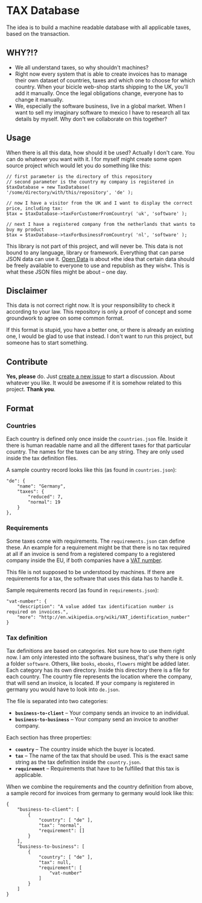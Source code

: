 # TAX Database
The idea is to build a machine readable database with all applicable taxes, based on the transaction.

## WHY?!?
- We all understand taxes, so why shouldn't machines?
- Right now every system that is able to create invoices has to manage their own dataset of countries, taxes and which one to choose for which country. When your bicicle web-shop starts shipping to the UK, you'll add it manually. Once the legal obligations change, everyone has to change it manually.
- We, especially the software business, live in a global market. When I want to sell my imaginary software to mexico I have to research all tax details by myself. Why don't we collaborate on this together?

## Usage
When there is all this data, how should it be used? Actually I don't care. You can do whatever you want with it. I for myself might create some open source project which would let you do something like this:

	// first parameter is the directory of this repository
	// second parameter is the country my company is registered in
	$taxDatabase = new TaxDatabase( '/some/directory/with/this/repository', 'de' );

	// now I have a visitor from the UK and I want to display the correct price, including tax:
	$tax = $taxDatabase->taxForCustomerFromCountry( 'uk', 'software' );
	
	// next I have a registered company from the netherlands that wants to buy my product
	$tax = $taxDatabase->taxForBusinessFromCountry( 'nl', 'software' );

This library is not part of this project, and will never be. This data is not bound to any language, library or framework. Everything that can parse JSON data can use it. [Open Data](http://en.wikipedia.org/wiki/Open_data) is about »the idea that certain data should be freely available to everyone to use and republish as they wish«. This is what these JSON files might be about – one day.

## Disclaimer
This data is not correct right now. It is your responsibility to check it according to your law. This repository is only a proof of concept and some groundwork to agree on some common format. 

If this format is stupid, you have a better one, or there is already an existing one, I would be glad to use that instead. I don't want to run this project, but someone has to start something. 

## Contribute
**Yes, please** do. Just [create a new issue](https://github.com/tobiastom/tax-database/issues/new) to start a discussion. About whatever you like. It would be awesome if it is somehow related to this project. **Thank you**.

## Format
### Countries
Each country is defined only once inside the `countries.json` file. Inside it there is human readable name and all the different taxes for that particular country.
The names for the taxes can be any string. They are only used inside the tax definition files.

A sample country record looks like this (as found in `countries.json`):

	"de": {
		"name": "Germany",
		"taxes": {
			"reduced": 7,
			"normal": 19
		}
	},

### Requirements
Some taxes come with requirements. The `requirements.json` can define these. An example for a requirement might be that there is no tax required at all if an invoice is send from a registered company to a registered company inside the EU, if both companies have a [VAT number](http://en.wikipedia.org/wiki/VAT_identification_number).

This file is not supposed to be understood by machines. If there are requirements for a tax, the software that uses this data has to handle it.

Sample requirements record (as found in `requirements.json`):

	"vat-number": {
		"description": "A value added tax identification number is required on invoices.",
		"more": "http://en.wikipedia.org/wiki/VAT_identification_number"
	}

### Tax definition
Tax definitions are based on categories. Not sure how to use them right now. I am only interested into the software business, that's why there is only a folder `software`. Others, like `books`, `ebooks`, `flowers` might be added later.
Each category has its own directory. Inside this directory there is a file for each country. The country file represents the location where the company, that will send an invoice, is located. If your company is registered in germany you would have to look into `de.json`.

The file is separated into two categories:

- **`business-to-client`** – Your company sends an invoice to an individual.
- **`business-to-business`** – Your company send an invoice to another company.

Each section has three properties:

- **`country`** – The country inside which the buyer is located.
- **`tax`** – The name of the tax that should be used. This is the exact same string as the tax definition inside the `country.json`.
- **`requirement`** – Requirements that have to be fulfilled that this tax is applicable.

When we combine the requirements and the country definition from above, a sample record for invoices from germany to germany would look like this:

	{
		"business-to-client": [
			{
				"country": [ "de" ],
				"tax": "normal",
				"requirement": []
			}
		],
		"business-to-business": [
			{
				"country": [ "de" ],
				"tax": null,
				"requirement": [
					"vat-number"
				]
			}
		]
	}
